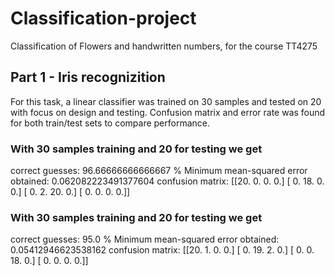# Classification-project
Classification of Flowers and handwritten numbers, for the course TT4275


## Part 1 - Iris recognizition
For this task, a linear classifier was trained on 30 samples and tested on 20 with focus on design and testing.
Confusion matrix and error rate was found for both train/test sets to compare performance.

### With 30 samples training and 20 for testing we get
correct guesses:  96.66666666666667 %
Minimum mean-squared error obtained:  0.062082223491377604
confusion matrix:
 [[20.  0.  0.  0.]
 [ 0. 18.  0.  0.]
 [ 0.  2. 20.  0.]
 [ 0.  0.  0.  0.]]

### With 30 samples training and 20 for testing we get
correct guesses:  95.0 %
Minimum mean-squared error obtained:  0.05412946623538162
confusion matrix:
 [[20.  1.  0.  0.]
 [ 0. 19.  2.  0.]
 [ 0.  0. 18.  0.]
 [ 0.  0.  0.  0.]]
